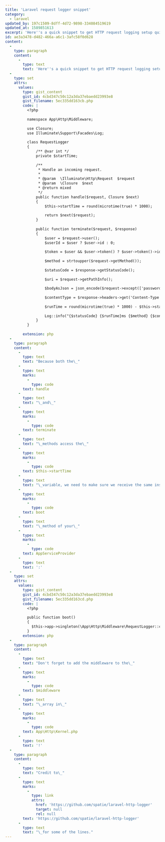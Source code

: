 ```yaml
---
title: 'Laravel request logger snippet'
category:
  - laravel
updated_by: 197c1509-8dff-4d72-9898-334084519619
updated_at: 1589851613
excerpt: 'Here''s a quick snippet to get HTTP request logging setup quickly in Laravel.'
id: ae3a3478-d482-466a-a6c1-3afc58f0d628
content:
  -
    type: paragraph
    content:
      -
        type: text
        text: 'Here''s a quick snippet to get HTTP request logging setup quickly in Laravel:'
  -
    type: set
    attrs:
      values:
        type: gist_content
        gist_id: 4cbd347c50c12a3da37ebaedd23993e8
        gist_filename: 5ec335dd163cb.php
        code: |
          <?php
          
          namespace App\Http\Middleware;
          
          use Closure;
          use Illuminate\Support\Facades\Log;
          
          class RequestLogger
          {
              /** @var int */
              private $startTime;
          
              /**
               * Handle an incoming request.
               *
               * @param  \Illuminate\Http\Request  $request
               * @param  \Closure  $next
               * @return mixed
               */
              public function handle($request, Closure $next)
              {
                  $this->startTime = round(microtime(true) * 1000);
          
                  return $next($request);
              }
          
              public function terminate($request, $response)
              {
                  $user = $request->user();
                  $userId = $user ? $user->id : 0;
          
                  $token = $user && $user->token() ? $user->token()->id : null;
          
                  $method = strtoupper($request->getMethod());
          
                  $statusCode = $response->getStatusCode();
          
                  $uri = $request->getPathInfo();
          
                  $bodyAsJson = json_encode($request->except(['password', 'password_confirmation']));
          
                  $contentType = $response->headers->get('Content-Type');
          
                  $runTime = round(microtime(true) * 1000) - $this->startTime;
          
                  Log::info("{$statusCode} {$runTime}ms {$method} {$contentType} {$uri} | User: {$userId} | Token: {$token} | {$bodyAsJson}");
              }
          }
          
        extension: php
  -
    type: paragraph
    content:
      -
        type: text
        text: "Because both the\_"
      -
        type: text
        marks:
          -
            type: code
        text: handle
      -
        type: text
        text: "\_and\_"
      -
        type: text
        marks:
          -
            type: code
        text: terminate
      -
        type: text
        text: "\_methods access the\_"
      -
        type: text
        marks:
          -
            type: code
        text: $this->startTime
      -
        type: text
        text: "\_variable, we need to make sure we receive the same instance of the middleware in both methods. To do this, you need to register the middleware as a singleton in the\_"
      -
        type: text
        marks:
          -
            type: code
        text: boot
      -
        type: text
        text: "\_method of your\_"
      -
        type: text
        marks:
          -
            type: code
        text: AppServiceProvider
      -
        type: text
        text: ':'
  -
    type: set
    attrs:
      values:
        type: gist_content
        gist_id: 4cbd347c50c12a3da37ebaedd23993e8
        gist_filename: 5ec335dd163cd.php
        code: |
          <?php
          
          public function boot()
          {
          	$this->app->singleton(\App\Http\Middleware\RequestLogger::class);
          }
        extension: php
  -
    type: paragraph
    content:
      -
        type: text
        text: "Don't forget to add the middleware to the\_"
      -
        type: text
        marks:
          -
            type: code
        text: $middleware
      -
        type: text
        text: "\_array in\_"
      -
        type: text
        marks:
          -
            type: code
        text: App\Http\Kernel.php
      -
        type: text
        text: '!'
  -
    type: paragraph
    content:
      -
        type: text
        text: "Credit to\_"
      -
        type: text
        marks:
          -
            type: link
            attrs:
              href: 'https://github.com/spatie/laravel-http-logger'
              target: null
              rel: null
        text: 'https://github.com/spatie/laravel-http-logger'
      -
        type: text
        text: "\_for some of the lines."
---
```

